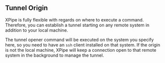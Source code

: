 ## Tunnel Origin

XPipe is fully flexible with regards on where to execute a command.
Therefore, you can establish a tunnel starting on any remote system in addition to your local machine.

The tunnel opener command will be executed on the system you specify here, so you need to have an `ssh` client installed on that system.
If the origin is not the local machine, XPipe will keep a connection open to that remote system in the background to manage the tunnel.